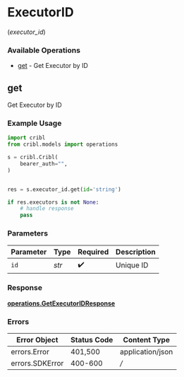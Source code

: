 # ExecutorID
(*executor_id*)

### Available Operations

* [get](#get) - Get Executor by ID

## get

Get Executor by ID

### Example Usage

```python
import cribl
from cribl.models import operations

s = cribl.Cribl(
    bearer_auth="",
)


res = s.executor_id.get(id='string')

if res.executors is not None:
    # handle response
    pass
```

### Parameters

| Parameter          | Type               | Required           | Description        |
| ------------------ | ------------------ | ------------------ | ------------------ |
| `id`               | *str*              | :heavy_check_mark: | Unique ID          |


### Response

**[operations.GetExecutorIDResponse](../../models/operations/getexecutoridresponse.md)**
### Errors

| Error Object     | Status Code      | Content Type     |
| ---------------- | ---------------- | ---------------- |
| errors.Error     | 401,500          | application/json |
| errors.SDKError  | 400-600          | */*              |
